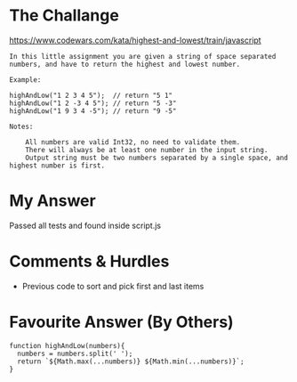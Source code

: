 # The Challange

https://www.codewars.com/kata/highest-and-lowest/train/javascript

```
In this little assignment you are given a string of space separated numbers, and have to return the highest and lowest number.

Example:

highAndLow("1 2 3 4 5");  // return "5 1"
highAndLow("1 2 -3 4 5"); // return "5 -3"
highAndLow("1 9 3 4 -5"); // return "9 -5"

Notes:

    All numbers are valid Int32, no need to validate them.
    There will always be at least one number in the input string.
    Output string must be two numbers separated by a single space, and highest number is first.
```

# My Answer

Passed all tests and found inside script.js

# Comments & Hurdles

* Previous code to sort and pick first and last items

# Favourite Answer (By Others)
```
function highAndLow(numbers){
  numbers = numbers.split(' ');
  return `${Math.max(...numbers)} ${Math.min(...numbers)}`;
}
```